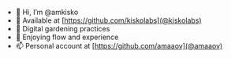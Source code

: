 - 👋 Hi, I’m @amkisko
- 👀 Available at [https://github.com/kiskolabs](@kiskolabs)
- 🌱 Digital gardening practices
- 💞️ Enjoying flow and experience
- 📫 Personal account at [https://github.com/amaaov](@amaaov)

<!---
amkisko/amkisko is a ✨ special ✨ repository because its `README.md` (this file) appears on your GitHub profile.
You can click the Preview link to take a look at your changes.
--->
